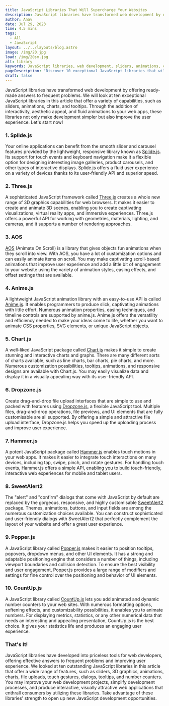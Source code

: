 ```yaml
---
title: JavaScript Libraries That Will Supercharge Your Websites
description: JavaScript libraries have transformed web development by offering ready-made answers to frequent problems. We will look at ten exceptional JavaScript...
author: Anav
date: Jul 29, 2023
time: 4.5 mins
tags:
  - All
  - JavaScript
layout: ../../layouts/blog.astro
image: /img/20.jpg
load: /img/20sm.jpg
alt: library
keywords: JavaScript libraries, web development, sliders, animations, charts, tooltips, interactivity, user experience, Splide.js, Three.js, AOS, Anime.js, Chart.js, Dropzone.js, Hammer.js, SweetAlert2, Popper.js, CountUp.js.
pageDescription: "Discover 10 exceptional JavaScript libraries that will supercharge your websites by providing a wide range of capabilities, including sliders, animations, charts, tooltips, and more. "
draft: false
---
```


JavaScript libraries have transformed web development by offering ready-made answers to frequent problems. We will look at ten exceptional JavaScript libraries in this article that offer a variety of capabilities, such as sliders, animations, charts, and tooltips. Through the addition of interactivity, aesthetic appeal, and fluid animations to your web apps, these libraries not only make development simpler but also improve the user experience. Let's start now!

### 1. Splide.js

Your online applications can benefit from the smooth slider and carousel features provided by the lightweight, responsive library known as [Splide.js](https://splidejs.com/). Its support for touch events and keyboard navigation make it a flexible option for designing interesting image galleries, product carousels, and other types of interactive displays. Splide.js offers a fluid user experience on a variety of devices thanks to its user-friendly API and superior speed.

### 2. Three.js

A sophisticated JavaScript framework called [Three.js](https://threejs.org/) creates a whole new range of 3D graphics capabilities for web browsers. It makes it easier to create and animate 3D scenes, enabling you to create captivating visualizations, virtual reality apps, and immersive experiences. Three.js offers a powerful API for working with geometries, materials, lighting, and cameras, and it supports a number of rendering approaches.

### 3. AOS 

[AOS](https://michalsnik.github.io/aos/) (Animate On Scroll) is a library that gives objects fun animations when they scroll into view. With AOS, you have a lot of customization options and can easily animate items on scroll. You may make captivating scroll-based animations that improve user experience and add a little bit of engagement to your website using the variety of animation styles, easing effects, and offset settings that are available.

### 4. Anime.js

A lightweight JavaScript animation library with an easy-to-use API is called [Anime.js](https://animejs.com/). It enables programmers to produce slick, captivating animations with little effort. Numerous animation properties, easing techniques, and timeline controls are supported by anime.js. Anime.js offers the versatility and efficiency needed to make your ideas come to life, whether you want to animate CSS properties, SVG elements, or unique JavaScript objects.

### 5. Chart.js

A well-liked JavaScript package called [Chart.js](https://www.chartjs.org/) makes it simple to create stunning and interactive charts and graphs. There are many different sorts of charts available, such as line charts, bar charts, pie charts, and more. Numerous customization possibilities, tooltips, animations, and responsive designs are available with Chart.js. You may easily visualize data and display it in a visually appealing way with its user-friendly API.

### 6. Dropzone.js 

Create drag-and-drop file upload interfaces that are simple to use and packed with features using [Dropzone.js](https://www.dropzone.dev/), a flexible JavaScript tool. Multiple files, drag-and-drop operations, file previews, and UI elements that are fully customisable are all supported. By offering a simple and attractive file upload interface, Dropzone.js helps you speed up the uploading process and improve user experience.

### 7. Hammer.js

A potent JavaScript package called [Hammer.js](https://hammerjs.github.io/) enables touch motions in your web apps. It makes it easier to integrate touch interactions on many devices, including tap, swipe, pinch, and rotate gestures. For handling touch events, Hammer.js offers a simple API, enabling you to build touch-friendly, interactive web experiences for mobile and tablet users.

### 8. SweetAlert2 

The "alert" and "confirm" dialogs that come with JavaScript by default are replaced by the gorgeous, responsive, and highly customisable [SweetAlert2](https://sweetalert2.github.io/) package. Themes, animations, buttons, and input fields are among the numerous customization choices available. You can construct sophisticated and user-friendly dialogs with SweetAlert2 that perfectly complement the layout of your website and offer a great user experience.

### 9. Popper.js 

A JavaScript library called [Popper.js](https://popper.js.org/) makes it easier to position tooltips, popovers, dropdown menus, and other UI elements. It has a strong and adaptable positioning engine that considers a number of things, including viewport boundaries and collision detection. To ensure the best visibility and user engagement, Popper.js provides a large range of modifiers and settings for fine control over the positioning and behavior of UI elements.

### 10. CountUp.js

A JavaScript library called [CountUp.js](https://inorganik.github.io/countUp.js/) lets you add animated and dynamic number counters to your web sites. With numerous formatting options, softening effects, and customizability possibilities, it enables you to animate numbers. For displaying metrics, statistics, or any other numerical data that needs an interesting and appealing presentation, CountUp.js is the best choice. It gives your statistics life and produces an engaging user experience.

### That's It!

JavaScript libraries have developed into priceless tools for web developers, offering effective answers to frequent problems and improving user experience. We looked at ten outstanding JavaScript libraries in this article that offer a wide range of features, such as sliders, 3D graphics, animations, charts, file uploads, touch gestures, dialogs, tooltips, and number counters. You may improve your web development projects, simplify development processes, and produce interactive, visually attractive web applications that enthrall consumers by utilizing these libraries. Take advantage of these libraries' strength to open up new JavaScript development opportunities.





